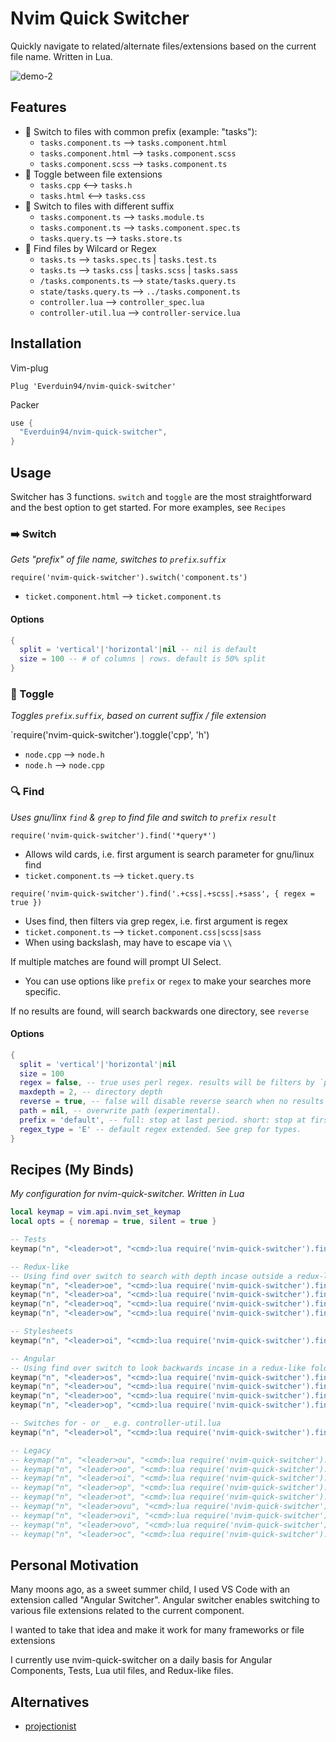# Nvim Quick Switcher
Quickly navigate to related/alternate files/extensions based on the current file name. Written in Lua.

![demo-2](https://user-images.githubusercontent.com/14320878/152060031-cec37a34-b1f8-4812-9758-e43a04f044a8.gif)

## Features
- 🦕 Switch to files with common prefix (example: "tasks"):
  - `tasks.component.ts` --> `tasks.component.html`
  - `tasks.component.html` --> `tasks.component.scss`
  - `tasks.component.scss` --> `tasks.component.ts`
- 🦎 Toggle between file extensions
  - `tasks.cpp` <--> `tasks.h`
  - `tasks.html` <--> `tasks.css`
- 🐙 Switch to files with different suffix
  - `tasks.component.ts` --> `tasks.module.ts`
  - `tasks.component.ts` --> `tasks.component.spec.ts`
  - `tasks.query.ts` --> `tasks.store.ts`
- 🐒 Find files by Wilcard or Regex
  - `tasks.ts` --> `tasks.spec.ts` | `tasks.test.ts` 
  - `tasks.ts` --> `tasks.css` | `tasks.scss` | `tasks.sass`
  - `/tasks.components.ts` --> `state/tasks.query.ts` 
  - `state/tasks.query.ts` --> `../tasks.component.ts`
  - `controller.lua` --> `controller_spec.lua`
  - `controller-util.lua` --> `controller-service.lua`

## Installation
Vim-plug 
```vim
Plug 'Everduin94/nvim-quick-switcher'
```

Packer
```lua
use {
  "Everduin94/nvim-quick-switcher",
}
```

## Usage

Switcher has 3 functions. `switch` and `toggle` are the most straightforward and the
best option to get started. For more examples, see `Recipes`

### ➡️ Switch
*Gets "prefix" of file name, switches to `prefix`.`suffix`*

`require('nvim-quick-switcher').switch('component.ts')`
- `ticket.component.html` --> `ticket.component.ts`

#### Options
```lua
{
  split = 'vertical'|'horizontal'|nil -- nil is default
  size = 100 -- # of columns | rows. default is 50% split
}
```

### 🔄 Toggle
*Toggles `prefix`.`suffix`, based on current suffix / file extension*

`require('nvim-quick-switcher').toggle('cpp', 'h')
- `node.cpp` --> `node.h`
- `node.h` --> `node.cpp`

### 🔍 Find 
*Uses gnu/linx `find` & `grep` to find file and switch to `prefix` `result`*

`require('nvim-quick-switcher').find('*query*')`
- Allows wild cards, i.e. first argument is search parameter for gnu/linux find
- `ticket.component.ts` --> `ticket.query.ts`

`require('nvim-quick-switcher').find('.+css|.+scss|.+sass', { regex = true })`
- Uses find, then filters via grep regex, i.e. first argument is regex
- `ticket.component.ts` --> `ticket.component.css|scss|sass`
- When using backslash, may have to escape via `\\`

If multiple matches are found will prompt UI Select.
- You can use options like `prefix` or `regex` to make your searches more specific.


If no results are found, will search backwards one directory, see `reverse`

#### Options 
```lua
{
  split = 'vertical'|'horizontal'|nil
  size = 100 
  regex = false, -- true uses perl regex. results will be filters by `prefix*`
  maxdepth = 2, -- directory depth 
  reverse = true, -- false will disable reverse search when no results are found
  path = nil, -- overwrite path (experimental).
  prefix = 'default', -- full: stop at last period. short: stop at first _ or -. default: stop at first period.
  regex_type = 'E' -- default regex extended. See grep for types.
}
```

## Recipes (My Binds)
*My configuration for nvim-quick-switcher. Written in Lua*

```lua
local keymap = vim.api.nvim_set_keymap
local opts = { noremap = true, silent = true }

-- Tests
keymap("n", "<leader>ot", "<cmd>:lua require('nvim-quick-switcher').find('.+test|.+spec', { regex = true, prefix='full' })<CR>", opts)

-- Redux-like
-- Using find over switch to search with depth incase outside a redux-like folder "/state"
keymap("n", "<leader>oe", "<cmd>:lua require('nvim-quick-switcher').find('*effects*')<CR>", opts)
keymap("n", "<leader>oa", "<cmd>:lua require('nvim-quick-switcher').find('*actions*')<CR>", opts)
keymap("n", "<leader>oq", "<cmd>:lua require('nvim-quick-switcher').find('*query*')<CR>", opts)
keymap("n", "<leader>ow", "<cmd>:lua require('nvim-quick-switcher').find('*store*')<CR>", opts)

-- Stylesheets
keymap("n", "<leader>oi", "<cmd>:lua require('nvim-quick-switcher').find('.+css|.+scss|.+sass', { regex = true, prefix='full' })<CR>", opts)

-- Angular
-- Using find over switch to look backwards incase in a redux-like folder "/state"
keymap("n", "<leader>os", "<cmd>:lua require('nvim-quick-switcher').find('.service.ts')<CR>", opts)
keymap("n", "<leader>ou", "<cmd>:lua require('nvim-quick-switcher').find('.component.ts')<CR>", opts)
keymap("n", "<leader>oo", "<cmd>:lua require('nvim-quick-switcher').find('.component.html')<CR>", opts)
keymap("n", "<leader>op", "<cmd>:lua require('nvim-quick-switcher').find('.module.ts')<CR>", opts)

-- Switches for - or _ e.g. controller-util.lua
keymap("n", "<leader>ol", "<cmd>:lua require('nvim-quick-switcher').find('*util.*', { prefix='short' })<CR>", opts)

-- Legacy
-- keymap("n", "<leader>ou", "<cmd>:lua require('nvim-quick-switcher').switch('component.ts')<CR>", opts)
-- keymap("n", "<leader>oo", "<cmd>:lua require('nvim-quick-switcher').switch('component.html')<CR>", opts)
-- keymap("n", "<leader>oi", "<cmd>:lua require('nvim-quick-switcher').switch('component.scss')<CR>", opts)
-- keymap("n", "<leader>op", "<cmd>:lua require('nvim-quick-switcher').switch('module.ts')<CR>", opts)
-- keymap("n", "<leader>ot", "<cmd>:lua require('nvim-quick-switcher').switch('component.spec.ts')<CR>", opts)
-- keymap("n", "<leader>ovu", "<cmd>:lua require('nvim-quick-switcher').switch('component.ts', { split = 'vertical' })<CR>", opts)
-- keymap("n", "<leader>ovi", "<cmd>:lua require('nvim-quick-switcher').switch('component.scss', { split = 'vertical' })<CR>", opts)
-- keymap("n", "<leader>ovo", "<cmd>:lua require('nvim-quick-switcher').switch('component.html', { split = 'vertical' })<CR>", opts)
-- keymap("n", "<leader>oc", "<cmd>:lua require('nvim-quick-switcher').toggle('cpp', 'h')<CR>", opts)
```

## Personal Motivation
Many moons ago, as a sweet summer child, I used VS Code with an extension called "Angular Switcher".
Angular switcher enables switching to various file extensions related to the current component.

I wanted to take that idea and make it work for many frameworks or file extensions

I currently use nvim-quick-switcher on a daily basis for Angular Components, Tests, Lua util files, and Redux-like files.

## Alternatives
- [projectionist](https://github.com/tpope/vim-projectionist)

